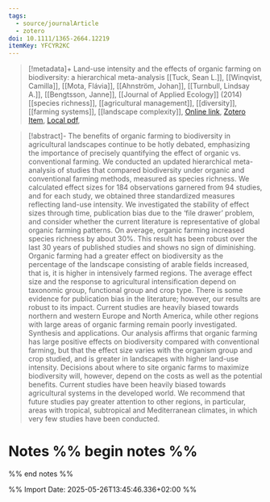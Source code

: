```yaml
---
tags:
  - source/journalArticle
  - zotero
doi: 10.1111/1365-2664.12219
itemKey: YFCYR2KC
---
```

>[!metadata]+
> Land-use intensity and the effects of organic farming on biodiversity: a hierarchical meta-analysis
> [[Tuck, Sean L.]], [[Winqvist, Camilla]], [[Mota, Flávia]], [[Ahnström, Johan]], [[Turnbull, Lindsay A.]], [[Bengtsson, Janne]], 
> [[Journal of Applied Ecology]] (2014)
> [[species richness]], [[agricultural management]], [[diversity]], [[farming systems]], [[landscape complexity]], 
> [Online link](https://onlinelibrary.wiley.com/doi/abs/10.1111/1365-2664.12219), [Zotero Item](zotero://select/library/items/YFCYR2KC), [Local pdf](file://C:/Users/aburg/Documents/references/zotero/storage/H8RHEEEN/Tuck2014_Landuseintensity.pdf), 

>[!abstract]-
>The benefits of organic farming to biodiversity in agricultural landscapes continue to be hotly debated, emphasizing the importance of precisely quantifying the effect of organic vs. conventional farming. We conducted an updated hierarchical meta-analysis of studies that compared biodiversity under organic and conventional farming methods, measured as species richness. We calculated effect sizes for 184 observations garnered from 94 studies, and for each study, we obtained three standardized measures reflecting land-use intensity. We investigated the stability of effect sizes through time, publication bias due to the ‘file drawer’ problem, and consider whether the current literature is representative of global organic farming patterns. On average, organic farming increased species richness by about 30%. This result has been robust over the last 30 years of published studies and shows no sign of diminishing. Organic farming had a greater effect on biodiversity as the percentage of the landscape consisting of arable fields increased, that is, it is higher in intensively farmed regions. The average effect size and the response to agricultural intensification depend on taxonomic group, functional group and crop type. There is some evidence for publication bias in the literature; however, our results are robust to its impact. Current studies are heavily biased towards northern and western Europe and North America, while other regions with large areas of organic farming remain poorly investigated. Synthesis and applications. Our analysis affirms that organic farming has large positive effects on biodiversity compared with conventional farming, but that the effect size varies with the organism group and crop studied, and is greater in landscapes with higher land-use intensity. Decisions about where to site organic farms to maximize biodiversity will, however, depend on the costs as well as the potential benefits. Current studies have been heavily biased towards agricultural systems in the developed world. We recommend that future studies pay greater attention to other regions, in particular, areas with tropical, subtropical and Mediterranean climates, in which very few studies have been conducted.

# Notes %% begin notes %%

%% end notes %%




%% Import Date: 2025-05-26T13:45:46.336+02:00 %%
